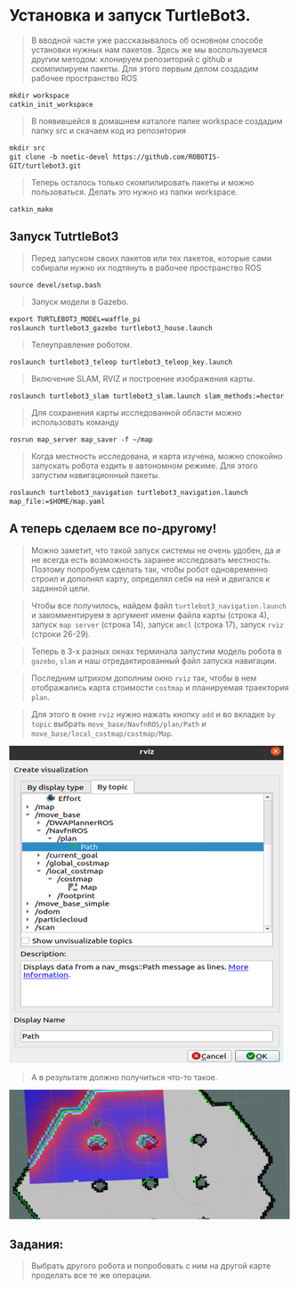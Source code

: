 # Установка и запуск TurtleBot3.
> В вводной части уже рассказывалось об основном способе установки нужных нам пакетов. Здесь же мы воспользуемся другим методом: клонируем репозиторий с github и скомпилируем пакеты.
>	Для этого первым делом создадим рабочее пространство ROS
```
mkdir workspace
catkin_init_workspace
```
>	В появившейся в домашнем каталоге папке workspace создадим папку src и скачаем код из репозитория
```
mkdir src
git clone -b noetic-devel https://github.com/ROBOTIS-GIT/turtlebot3.git
```
> Теперь осталось только скомпилировать пакеты и можно пользоваться. Делать это нужно из папки workspace.
```
catkin_make
```

## Запуск TutrtleBot3
> Перед запуском своих пакетов или тех пакетов, которые сами собирали нужно их подтянуть в рабочее пространство ROS
```
source devel/setup.bash
```
> Запуск модели в Gazebo.
```
export TURTLEBOT3_MODEL=waffle_pi
roslaunch turtlebot3_gazebo turtlebot3_house.launch
```
> Телеуправление роботом.
```
roslaunch turtlebot3_teleop turtlebot3_teleop_key.launch 
```
>	Включение SLAM, RVIZ и построение изображения карты.
```
roslaunch turtlebot3_slam turtlebot3_slam.launch slam_methods:=hector
```
>	Для сохранения карты исследованной области можно использовать команду
```
rosrun map_server map_saver -f ~/map
```
>	Когда местность исследована, и карта изучена, можно спокойно запускать робота ездить в автономном режиме. Для этого запустим навигационный пакеты.
```
roslaunch turtlebot3_navigation turtlebot3_navigation.launch map_file:=$HOME/map.yaml
```
## А теперь сделаем все по-другому!
> Можно заметит, что такой запуск системы не очень удобен, да и не всегда есть возможность заранее исследовать местность. Поэтому попробуем сделать так, чтобы робот одновременно строил и дополнял карту, определял себя на ней и двигался к заданной цели.

> Чтобы все получилось, найдем файл `turtlebot3_navigation.launch` и закомментируем в аргумент имени файла карты (строка 4), запуск `map server` (строка 14), запуск `amcl` (строка 17), запуск `rviz` (строки 26-29).
 
> Теперь в 3-х разных окнах терминала запустим модель робота в `gazebo`, `slam` и наш отредактированный файл запуска навигации.
 
> Последним штрихом дополним окно `rviz` так, чтобы в нем отображались карта стоимости `costmap` и планируемая траектория `plan`.
 
> Для этого в окне `rviz` нужно нажать кнопку `add` и во вкладке `by topic` выбрать `move_base/NavfnROS/plan/Path` и `move_base/local_costmap/costmap/Map`.

![rviz_setting](../assets/rviz_setting.png)

> А в результате должно получиться что-то такое.

![turtlebot_slam_and_nav](../assets/turtlebot_slam_and_nav.png)

## Задания:
> Выбрать другого робота и попробовать с ним на другой карте проделать все те же операции.
